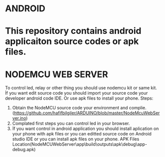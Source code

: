 # ANDROID
This repository contains android applicaiton source codes or apk files.
====================================================================================================
NODEMCU WEB SERVER 
====================================================================================================
To control led, relay or other thing you should use nodemcu kit or same kit.
İf you want edit source code you should import your source code your developer android code IDE. Or use apk files to install your phone.
Steps:
1) Obtain the NodeMCU source code your environment and complie.(https://github.com/hafifbilgiler/ARDUINO/blob/master/NodeMcuWebServer.ino)
2) Complated first steps you can control led in your browser.
3) İf you want control in android application you should install aplication on your phone with apk files or you can editted source code on Android studio IDE or you can install apk files on your phone.
APK Files Location(NodeMCUWebServer\app\build\outputs\apk\debug\app-debug.apk)
